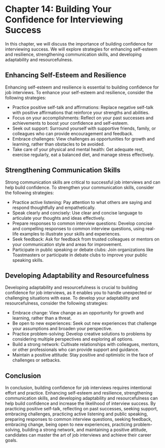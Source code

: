 Chapter 14: Building Your Confidence for Interviewing Success
=============================================================

In this chapter, we will discuss the importance of building confidence for interviewing success. We will explore strategies for enhancing self-esteem and resilience, strengthening communication skills, and developing adaptability and resourcefulness.

Enhancing Self-Esteem and Resilience
------------------------------------

Enhancing self-esteem and resilience is essential to building confidence for job interviews. To enhance your self-esteem and resilience, consider the following strategies:

* Practice positive self-talk and affirmations: Replace negative self-talk with positive affirmations that reinforce your strengths and abilities.
* Focus on your accomplishments: Reflect on your past successes and achievements to boost your confidence and self-esteem.
* Seek out support: Surround yourself with supportive friends, family, or colleagues who can provide encouragement and feedback.
* Embrace challenges: View challenges as opportunities for growth and learning, rather than obstacles to be avoided.
* Take care of your physical and mental health: Get adequate rest, exercise regularly, eat a balanced diet, and manage stress effectively.

Strengthening Communication Skills
----------------------------------

Strong communication skills are critical to successful job interviews and can help build confidence. To strengthen your communication skills, consider the following strategies:

* Practice active listening: Pay attention to what others are saying and respond thoughtfully and empathetically.
* Speak clearly and concisely: Use clear and concise language to articulate your thoughts and ideas effectively.
* Prepare responses to common interview questions: Develop concise and compelling responses to common interview questions, using real-life examples to illustrate your skills and experiences.
* Seek feedback: Ask for feedback from trusted colleagues or mentors on your communication style and areas for improvement.
* Participate in public speaking or debate clubs: Join organizations like Toastmasters or participate in debate clubs to improve your public speaking skills.

Developing Adaptability and Resourcefulness
-------------------------------------------

Developing adaptability and resourcefulness is crucial to building confidence for job interviews, as it enables you to handle unexpected or challenging situations with ease. To develop your adaptability and resourcefulness, consider the following strategies:

* Embrace change: View change as an opportunity for growth and learning, rather than a threat.
* Be open to new experiences: Seek out new experiences that challenge your assumptions and broaden your perspective.
* Practice problem-solving: Develop creative solutions to problems by considering multiple perspectives and exploring all options.
* Build a strong network: Cultivate relationships with colleagues, mentors, or other professionals who can provide support and guidance.
* Maintain a positive attitude: Stay positive and optimistic in the face of challenges or setbacks.

Conclusion
----------

In conclusion, building confidence for job interviews requires intentional effort and practice. Enhancing self-esteem and resilience, strengthening communication skills, and developing adaptability and resourcefulness can help build confidence and increase the likelihood of interview success. By practicing positive self-talk, reflecting on past successes, seeking support, embracing challenges, practicing active listening and public speaking, preparing responses to common interview questions, seeking feedback, embracing change, being open to new experiences, practicing problem-solving, building a strong network, and maintaining a positive attitude, candidates can master the art of job interviews and achieve their career goals.
